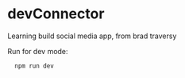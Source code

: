 # devConnector
Learning build social media app, from brad traversy

Run for dev mode: 
```
  npm run dev
```
